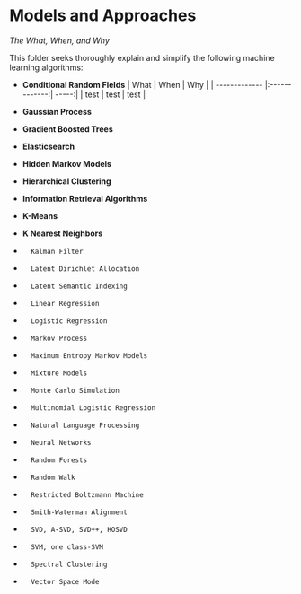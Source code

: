 # Models and Approaches

*The What, When, and Why*

This folder seeks thoroughly explain and simplify the following machine learning algorithms: 
* __Conditional Random Fields__
| What        | When           | Why  |
| ------------- |:-------------:| -----:|
| test      | test | test |

* __Gaussian Process__


* __Gradient Boosted Trees__

* __Elasticsearch__

* __Hidden Markov Models__

* __Hierarchical Clustering__

* __Information Retrieval Algorithms__

* __K-Means__

* __K Nearest Neighbors__

*       Kalman Filter

*       Latent Dirichlet Allocation

*       Latent Semantic Indexing

*       Linear Regression

*       Logistic Regression

*       Markov Process

*       Maximum Entropy Markov Models

*       Mixture Models

*       Monte Carlo Simulation

*       Multinomial Logistic Regression

*       Natural Language Processing

*       Neural Networks

*       Random Forests

*       Random Walk

*       Restricted Boltzmann Machine

*       Smith-Waterman Alignment

*       SVD, A-SVD, SVD++, HOSVD

*       SVM, one class-SVM

*       Spectral Clustering

*       Vector Space Mode
